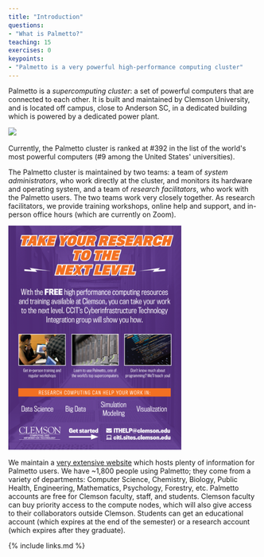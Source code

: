 ```yaml
---
title: "Introduction"
questions:
- "What is Palmetto?"
teaching: 15
exercises: 0
keypoints:
- "Palmetto is a very powerful high-performance computing cluster"
---
```

Palmetto is a *supercomputing cluster*: a set of powerful computers that are connected to each other. It is built and maintained by Clemson University, and is located off campus, close to Anderson SC, in a dedicated building which is powered by a dedicated power plant. 

<img src="https://www.palmetto.clemson.edu/palmetto/images/about/palmetto_front_view.png" style="height:350px">

Currently, the Palmetto cluster is ranked at #392 in the list of the world's most powerful computers (#9 among the United States' universities). 

The Palmetto cluster is maintained by two teams: a team of *system administrators*, who work directly at the cluster, and monitors its hardware and operating system, and a team of *research facilitators*, who work with the Palmetto users. The two teams work very closely together. As research facilitators, we provide training workshops, online help and support, and in-person office hours (which are currently on Zoom).

<img src="../fig/citi_flyer.png" style="height:450px">

We maintain a [very extensive website]("https://www.palmetto.clemson.edu/palmetto/") which hosts plenty of information for Palmetto users. We have ~1,800 people using Palmetto; they come from a variety of departments: Computer Science, Chemistry, Biology, Public Health, Engineering, Mathematics, Psychology, Forestry, etc. Palmetto accounts are free for Clemson faculty, staff, and students. Clemson faculty can buy priority access to the compute nodes, which will also give access to their collaborators outside Clemson. Students can get an educational account (which expires at the end of the semester) or a research account (which expires after they graduate). 

{% include links.md %}

